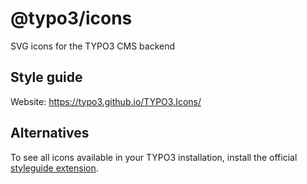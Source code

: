 # @typo3/icons

SVG icons for the TYPO3 CMS backend

## Style guide

Website: https://typo3.github.io/TYPO3.Icons/

## Alternatives

To see all icons available in your TYPO3 installation, install the official
[styleguide extension](https://github.com/TYPO3-CMS/styleguide).
